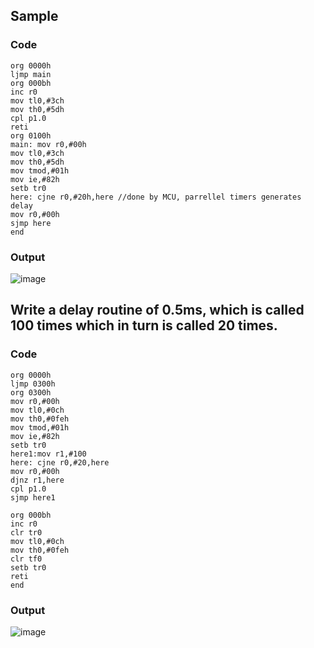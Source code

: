 ## Sample
### Code
``` Assembly
org 0000h
ljmp main
org 000bh
inc r0
mov tl0,#3ch
mov th0,#5dh
cpl p1.0
reti
org 0100h
main: mov r0,#00h
mov tl0,#3ch
mov th0,#5dh
mov tmod,#01h
mov ie,#82h
setb tr0
here: cjne r0,#20h,here //done by MCU, parrellel timers generates delay
mov r0,#00h
sjmp here
end
```
### Output
![image](https://github.com/user-attachments/assets/d1aebeed-e747-4420-b359-31b7243b4ad8)


## Write a delay routine of 0.5ms, which is called 100 times which in turn is called 20 times.
### Code
``` Assembly
org 0000h 
ljmp 0300h
org 0300h
mov r0,#00h 
mov tl0,#0ch 
mov th0,#0feh 
mov tmod,#01h 
mov ie,#82h 
setb tr0 
here1:mov r1,#100
here: cjne r0,#20,here  
mov r0,#00h 
djnz r1,here
cpl p1.0 
sjmp here1

org 000bh 
inc r0 
clr tr0
mov tl0,#0ch 
mov th0,#0feh 
clr tf0
setb tr0
reti 
end
```
### Output
![image](https://github.com/user-attachments/assets/5e4c16c6-a9a5-4300-aad8-5a75b54f9c68)


